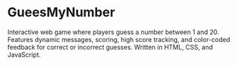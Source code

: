 # GueesMyNumber
Interactive web game where players guess a number between 1 and 20. Features dynamic messages, scoring, high score tracking, and color-coded feedback for correct or incorrect guesses. Written in HTML, CSS, and JavaScript.
